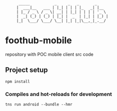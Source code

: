                                                        
          _____           _     _   _       _          
         |  ___|__   ___ | |_| | | | |_   _| |__       
         | |_ / _ \ / _ \| __| | |_| | | | | '_ \      
         |  _| (_) | (_) | |_| |  _  | |_| | |_) |     
         |_|  \___/ \___/ \__| |_| |_|\__,_|_.__/      
                                                       


# foothub-mobile

repository with POC mobile client src code

## Project setup
```
npm install
```

### Compiles and hot-reloads for development
```
tns run android --bundle --hmr
```

